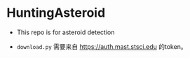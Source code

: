 # HuntingAsteroid

- This repo is for asteroid detection

- `download.py` 需要来自 https://auth.mast.stsci.edu 的token。
